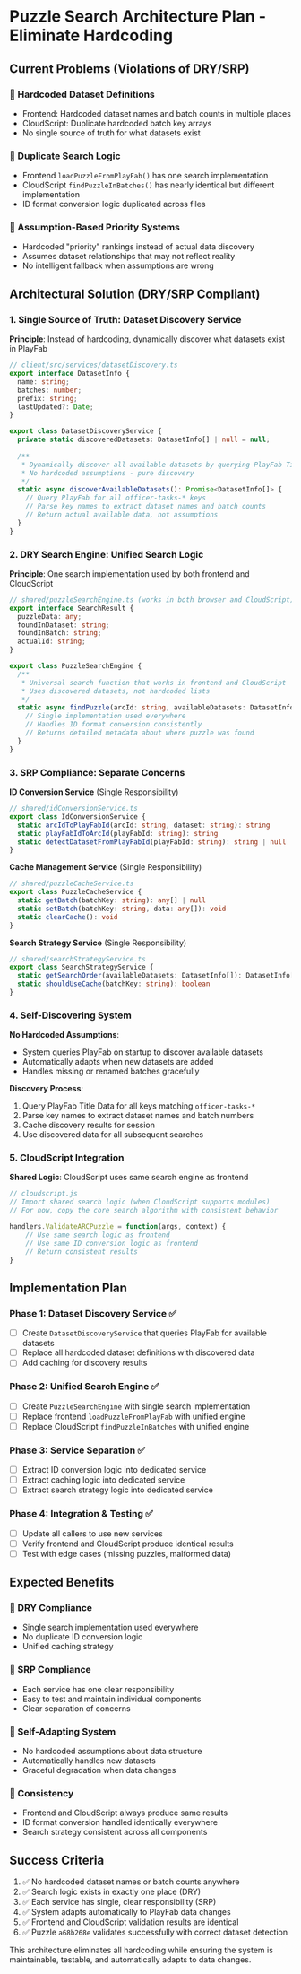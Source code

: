 # Puzzle Search Architecture Plan - Eliminate Hardcoding

## Current Problems (Violations of DRY/SRP)

### 🚫 Hardcoded Dataset Definitions
- Frontend: Hardcoded dataset names and batch counts in multiple places
- CloudScript: Duplicate hardcoded batch key arrays
- No single source of truth for what datasets exist

### 🚫 Duplicate Search Logic
- Frontend `loadPuzzleFromPlayFab()` has one search implementation
- CloudScript `findPuzzleInBatches()` has nearly identical but different implementation
- ID format conversion logic duplicated across files

### 🚫 Assumption-Based Priority Systems
- Hardcoded "priority" rankings instead of actual data discovery
- Assumes dataset relationships that may not reflect reality
- No intelligent fallback when assumptions are wrong

## Architectural Solution (DRY/SRP Compliant)

### 1. Single Source of Truth: Dataset Discovery Service

**Principle**: Instead of hardcoding, dynamically discover what datasets exist in PlayFab

```typescript
// client/src/services/datasetDiscovery.ts
export interface DatasetInfo {
  name: string;
  batches: number;
  prefix: string;
  lastUpdated?: Date;
}

export class DatasetDiscoveryService {
  private static discoveredDatasets: DatasetInfo[] | null = null;
  
  /**
   * Dynamically discover all available datasets by querying PlayFab Title Data
   * No hardcoded assumptions - pure discovery
   */
  static async discoverAvailableDatasets(): Promise<DatasetInfo[]> {
    // Query PlayFab for all officer-tasks-* keys
    // Parse key names to extract dataset names and batch counts
    // Return actual available data, not assumptions
  }
}
```

### 2. DRY Search Engine: Unified Search Logic

**Principle**: One search implementation used by both frontend and CloudScript

```typescript
// shared/puzzleSearchEngine.ts (works in both browser and CloudScript)
export interface SearchResult {
  puzzleData: any;
  foundInDataset: string;
  foundInBatch: string;
  actualId: string;
}

export class PuzzleSearchEngine {
  /**
   * Universal search function that works in frontend and CloudScript
   * Uses discovered datasets, not hardcoded lists
   */
  static async findPuzzle(arcId: string, availableDatasets: DatasetInfo[]): Promise<SearchResult | null> {
    // Single implementation used everywhere
    // Handles ID format conversion consistently
    // Returns detailed metadata about where puzzle was found
  }
}
```

### 3. SRP Compliance: Separate Concerns

**ID Conversion Service** (Single Responsibility)
```typescript
// shared/idConversionService.ts
export class IdConversionService {
  static arcIdToPlayFabId(arcId: string, dataset: string): string
  static playFabIdToArcId(playFabId: string): string
  static detectDatasetFromPlayFabId(playFabId: string): string | null
}
```

**Cache Management Service** (Single Responsibility)
```typescript
// shared/puzzleCacheService.ts
export class PuzzleCacheService {
  static getBatch(batchKey: string): any[] | null
  static setBatch(batchKey: string, data: any[]): void
  static clearCache(): void
}
```

**Search Strategy Service** (Single Responsibility)
```typescript
// shared/searchStrategyService.ts
export class SearchStrategyService {
  static getSearchOrder(availableDatasets: DatasetInfo[]): DatasetInfo[]
  static shouldUseCache(batchKey: string): boolean
}
```

### 4. Self-Discovering System

**No Hardcoded Assumptions**:
- System queries PlayFab on startup to discover available datasets
- Automatically adapts when new datasets are added
- Handles missing or renamed batches gracefully

**Discovery Process**:
1. Query PlayFab Title Data for all keys matching `officer-tasks-*`
2. Parse key names to extract dataset names and batch numbers
3. Cache discovery results for session
4. Use discovered data for all subsequent searches

### 5. CloudScript Integration

**Shared Logic**: CloudScript uses same search engine as frontend
```javascript
// cloudscript.js
// Import shared search logic (when CloudScript supports modules)
// For now, copy the core search algorithm with consistent behavior

handlers.ValidateARCPuzzle = function(args, context) {
    // Use same search logic as frontend
    // Use same ID conversion logic as frontend
    // Return consistent results
}
```

## Implementation Plan

### Phase 1: Dataset Discovery Service ✅
- [ ] Create `DatasetDiscoveryService` that queries PlayFab for available datasets
- [ ] Replace all hardcoded dataset definitions with discovered data
- [ ] Add caching for discovery results

### Phase 2: Unified Search Engine ✅
- [ ] Create `PuzzleSearchEngine` with single search implementation
- [ ] Replace frontend `loadPuzzleFromPlayFab` with unified engine
- [ ] Replace CloudScript `findPuzzleInBatches` with unified engine

### Phase 3: Service Separation ✅ 
- [ ] Extract ID conversion logic into dedicated service
- [ ] Extract caching logic into dedicated service
- [ ] Extract search strategy logic into dedicated service

### Phase 4: Integration & Testing ✅
- [ ] Update all callers to use new services
- [ ] Verify frontend and CloudScript produce identical results
- [ ] Test with edge cases (missing puzzles, malformed data)

## Expected Benefits

### 🎯 DRY Compliance
- Single search implementation used everywhere
- No duplicate ID conversion logic
- Unified caching strategy

### 🎯 SRP Compliance  
- Each service has one clear responsibility
- Easy to test and maintain individual components
- Clear separation of concerns

### 🎯 Self-Adapting System
- No hardcoded assumptions about data structure
- Automatically handles new datasets
- Graceful degradation when data changes

### 🎯 Consistency
- Frontend and CloudScript always produce same results
- ID format conversion handled identically everywhere
- Search strategy consistent across all components

## Success Criteria

1. ✅ No hardcoded dataset names or batch counts anywhere
2. ✅ Search logic exists in exactly one place (DRY)
3. ✅ Each service has single, clear responsibility (SRP)  
4. ✅ System adapts automatically to PlayFab data changes
5. ✅ Frontend and CloudScript validation results are identical
6. ✅ Puzzle `a68b268e` validates successfully with correct dataset detection

This architecture eliminates all hardcoding while ensuring the system is maintainable, testable, and automatically adapts to data changes.